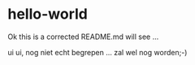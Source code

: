 # hello-world
Ok this is  a corrected README.md
will see ...

ui ui, nog niet echt begrepen ... zal wel nog worden;-)
